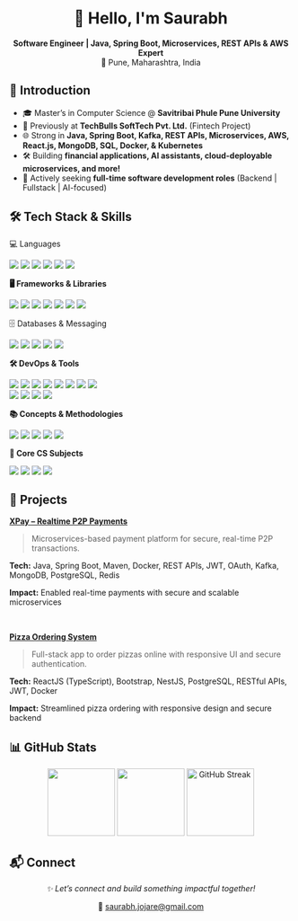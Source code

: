<h1 align="center">👋 Hello, I'm Saurabh</h1>

<p align="center">
  <strong>Software Engineer | Java, Spring Boot, Microservices, REST APIs & AWS Expert</strong><br/>
  📍 Pune, Maharashtra, India
</p>

## 🚀 Introduction

- 🎓 Master’s in Computer Science @ **Savitribai Phule Pune University**  
- 💼 Previously at **TechBulls SoftTech Pvt. Ltd.** (Fintech Project)  
- 🌐 Strong in **Java, Spring Boot, Kafka, REST APIs, Microservices, AWS, React.js, MongoDB, SQL, Docker, & Kubernetes**  
- 🛠️ Building **financial applications, AI assistants, cloud-deployable microservices, and more!**  
- 🚨 Actively seeking **full-time software development roles** (Backend | Fullstack | AI-focused)  

## 🛠️ Tech Stack & Skills
<p>💻 Languages</strong></p>
<p>
  <img src="https://img.shields.io/badge/Java-ED8B00?style=for-the-badge&logo=java&logoColor=white" />
  <img src="https://img.shields.io/badge/C++-00599C?style=for-the-badge&logo=c%2B%2B&logoColor=white" />
  <img src="https://img.shields.io/badge/JavaScript-F7DF1E?style=for-the-badge&logo=javascript&logoColor=black" />
  <img src="https://img.shields.io/badge/TypeScript-3178C6?style=for-the-badge&logo=typescript&logoColor=white" />
  <img src="https://img.shields.io/badge/HTML5-E34F26?style=for-the-badge&logo=html5&logoColor=white" />
  <img src="https://img.shields.io/badge/CSS3-1572B6?style=for-the-badge&logo=css3&logoColor=white" />
</p>

<p><strong>🖥️ Frameworks & Libraries</strong></p>
<p>
  <img src="https://img.shields.io/badge/Spring_Boot-6DB33F?style=for-the-badge&logo=spring&logoColor=white" />
  <img src="https://img.shields.io/badge/Hibernate-59666C?style=for-the-badge&logo=hibernate&logoColor=white" />
  <img src="https://img.shields.io/badge/React-61DAFB?style=for-the-badge&logo=react&logoColor=black" />
  <img src="https://img.shields.io/badge/Angular-DD0031?style=for-the-badge&logo=angular&logoColor=white" />
  <img src="https://img.shields.io/badge/Bootstrap-7952B3?style=for-the-badge&logo=bootstrap&logoColor=white" />
  <img src="https://img.shields.io/badge/JUnit-25A162?style=for-the-badge&logo=junit5&logoColor=white" />
  <img src="https://img.shields.io/badge/Mockito-00C2A0?style=for-the-badge&logo=mockito&logoColor=white" />
</p>

<p>🗄️ Databases & Messaging</strong></p>
<p>
  <img src="https://img.shields.io/badge/PostgreSQL-336791?style=for-the-badge&logo=postgresql&logoColor=white" />
  <img src="https://img.shields.io/badge/MySQL-00758F?style=for-the-badge&logo=mysql&logoColor=white" />
  <img src="https://img.shields.io/badge/MongoDB-47A248?style=for-the-badge&logo=mongodb&logoColor=white" />
  <img src="https://img.shields.io/badge/Redis-DC382D?style=for-the-badge&logo=redis&logoColor=white" />
  <img src="https://img.shields.io/badge/Kafka-231F20?style=for-the-badge&logo=apachekafka&logoColor=white" />
</p>

<p><strong>🛠️ DevOps & Tools</strong></p>
<p>
  <img src="https://img.shields.io/badge/Git-F05032?style=for-the-badge&logo=git&logoColor=white" />
  <img src="https://img.shields.io/badge/Linux-FCC624?style=for-the-badge&logo=linux&logoColor=black" />
  <img src="https://img.shields.io/badge/Postman-FF6C37?style=for-the-badge&logo=postman&logoColor=white" />
  <img src="https://img.shields.io/badge/Jenkins-D24939?style=for-the-badge&logo=jenkins&logoColor=white" />
  <img src="https://img.shields.io/badge/Ansible-EE0000?style=for-the-badge&logo=ansible&logoColor=white" />
  <img src="https://img.shields.io/badge/Prometheus-E6522C?style=for-the-badge&logo=prometheus&logoColor=white" />
  <img src="https://img.shields.io/badge/Grafana-F46800?style=for-the-badge&logo=grafana&logoColor=white" />
  <img src="https://img.shields.io/badge/Docker-2496ED?style=for-the-badge&logo=docker&logoColor=white" /><br>
  <img src="https://img.shields.io/badge/Kubernetes-326CE5?style=for-the-badge&logo=kubernetes&logoColor=white" />
  <img src="https://img.shields.io/badge/AWS-232F3E?style=for-the-badge&logo=amazonaws&logoColor=white" />
  <img src="https://img.shields.io/badge/Microservices-FF6600?style=for-the-badge" />
  <img src="https://img.shields.io/badge/REST_API-61DAFB?style=for-the-badge" />
</p>

<p><strong>📚 Concepts & Methodologies</strong></p>
<p>
  <img src="https://img.shields.io/badge/Data_Structures-007ACC?style=for-the-badge" />
  <img src="https://img.shields.io/badge/Algorithms-FF8C00?style=for-the-badge" />
  <img src="https://img.shields.io/badge/Agile-007ACC?style=for-the-badge" />
  <img src="https://img.shields.io/badge/SOLID_Principles-6A1B9A?style=for-the-badge" />
  <img src="https://img.shields.io/badge/Generative_AI-FF4081?style=for-the-badge" />
</p>

<p><strong>📘 Core CS Subjects</strong></p>
<p>
  <img src="https://img.shields.io/badge/Computer_Networks-4682B4?style=for-the-badge&logo=azurepipelines&logoColor=white" />
  <img src="https://img.shields.io/badge/DBMS-8A2BE2?style=for-the-badge&logo=databricks&logoColor=white" />
  <img src="https://img.shields.io/badge/Operating_System-FF4500?style=for-the-badge&logo=linux&logoColor=white" />
  <img src="https://img.shields.io/badge/System_Design-2E8B57?style=for-the-badge&logo=architecture&logoColor=white" />
</p>

## 🧠 Projects
<p><strong><a href="https://github.com/saurabhjojare/xpay" target="_blank">XPay – Realtime P2P Payments</a></strong></p>
<blockquote>Microservices-based payment platform for secure, real-time P2P transactions.</blockquote>
<p><strong>Tech:</strong> Java, Spring Boot, Maven, Docker, REST APIs, JWT, OAuth, Kafka, MongoDB, PostgreSQL, Redis</p>
<p><strong>Impact:</strong> Enabled real-time payments with secure and scalable microservices</p>
<br>

<p><strong><a href="https://github.com/saurabhjojare/Pizza-Ordering-System" target="_blank">Pizza Ordering System</a></strong></p>
<blockquote>Full-stack app to order pizzas online with responsive UI and secure authentication.</blockquote>
<p><strong>Tech:</strong> ReactJS (TypeScript), Bootstrap, NestJS, PostgreSQL, RESTful APIs, JWT, Docker</p>
<p><strong>Impact:</strong> Streamlined pizza ordering with responsive design and secure backend</p>

## 📊 GitHub Stats
<p align="center">
  <img src="https://github-readme-stats.vercel.app/api?username=saurabhjojare&show_icons=true&theme=transparent&hide_border=true" height="120"/>
  <img src="https://github-readme-stats.vercel.app/api/top-langs/?username=saurabhjojare&layout=compact&theme=transparent&hide_border=true" height="120"/>
  <img src="https://streak-stats.demolab.com?user=saurabhjojare&theme=transparent&hide_border=true&date=20250916" height="120" alt="GitHub Streak"/>
</p>

## 📬 Connect  

<p align="center"><i>✨ Let’s connect and build something impactful together!</i></p>

<p align="center">📧 <a href="mailto:saurabh.jojare@gmail.com">saurabh.jojare@gmail.com</a></p>

